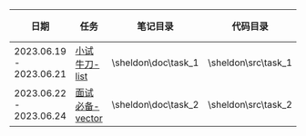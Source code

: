 | 日期                    | 任务                                                         | 笔记目录            | 代码目录            | 时间 |
| ----------------------- | ------------------------------------------------------------ | ------------------- | ------------------- | ---- |
| 2023.06.19 - 2023.06.21 | [小试牛刀-list](https://github.com/gcc-mirror/gcc/blob/releases/gcc-9/libstdc%2B%2B-v3/include/bits/stl_list.h) | \sheldon\doc\task_1 | \sheldon\src\task_1 | 1天  |
| 2023.06.22 - 2023.06.24 | [面试必备-vector](https://github.com/gcc-mirror/gcc/blob/releases/gcc-9/libstdc%2B%2B-v3/include/bits/stl_vector.h) | \sheldon\doc\task_2 | \sheldon\src\task_2 | 1天  |